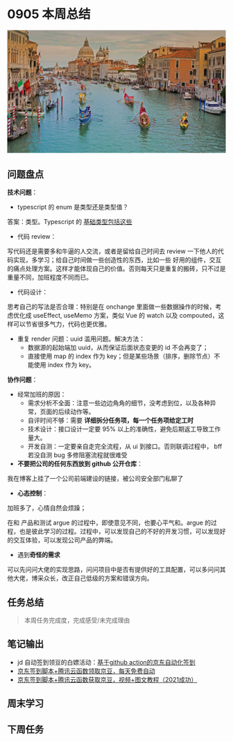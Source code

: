 
# 0905 本周总结

![](./bg-imgs/0905.jpg)

## 问题盘点

**技术问题**：

- typescript 的 enum 是类型还是类型值？

答案：类型。Typescript 的 [基础类型包括这些](https://www.runoob.com/typescript/ts-type.html)

- 代码 review：

写代码还是需要多和牛逼的人交流，或者是留给自己时间去 review 一下他人的代码实现，多学习；给自己时间做一些创造性的东西，比如一些 好用的组件，交互的痛点处理方案。这样才能体现自己的价值。否则每天只是重复的搬砖，只不过是重量不同，加班程度不同而已。

- 代码设计：

思考自己的写法是否合理：特别是在 onchange 里面做一些数据操作的时候，考虑优化成 useEffect, useMemo 方案，类似 Vue 的 watch 以及 compouted，这样可以节省很多气力，代码也更优雅。

- 重复 render 问题：uuid 滥用问题。解决方法：
  - 数据源的起始端加 uuid，从而保证后面状态变更的 id 不会再变了；
  - 直接使用 map 的 index 作为 key；但是某些场景（排序，删除节点）不能使用 index 作为 key。

**协作问题**：

- 经常加班的原因：
  - 需求分析不全面：注意一些边边角角的细节，没考虑到位，以及各种异常，页面的后续动作等。
  - 自评时间不够：需要 **详细拆分任务项，每一个任务项给定工时**
  - 技术设计：接口设计一定要 95% 以上的准确性，避免后期返工导致工作量大。
  - 开发自测：一定要亲自走完全流程，从 ui 到接口。否则联调过程中， bff 若没自测 bug 多修阻塞流程就很难受
- **不要把公司的任何东西放到 github 公开仓库**：

我在博客上挂了一个公司前端建设的链接，被公司安全部门私聊了

- **心态控制**：

加班多了，心情自然会烦躁；

在和 产品和测试 argue 的过程中，即使意见不同，也要心平气和。argue 的过程，也是彼此学习的过程。过程中，可以发现自己的不好的开发习惯，可以发现好的交互体验，可以发现公司产品的弊端。

- 遇到**奇怪的需求**

可以先问问大佬的实现思路，问问项目中是否有提供好的工具配置，可以多问问其他大佬，博采众长，改正自己低级的方案和错误方向。


## 任务总结
> 本周任务完成度，完成感受/未完成理由

## 笔记输出

- jd 自动签到领豆的白嫖活动：[基于github action的京东自动化签到
](https://github.com/xcqlucky/JD_Sign_Action)
- [京东签到脚本+腾讯云函数领取京豆，每天免费自动](https://www.bilibili.com/video/BV1uf4y1V762)
- [京东签到脚本+腾讯云函数获取京豆，视频+图文教程（2021成功）](https://guozh.net/jingdong-sign-in-script/)

## 周末学习

## 下周任务

